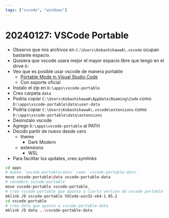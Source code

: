 ```yaml
---
tags: ["vscode", "windows"]
---
```

# 20240127: VSCode Portable

<TagLinks />

- Observo que mis archivos en `C:\Users\KobashikawaA\.vscode` ocupan bastante espacio.
- Quisiera que vscode usara mejor el mayor espacio libre que tengo en el drive `D:`
- Veo que es posible usar vscode de manera portable
	- [Portable Mode in Visual Studio Code](https://code.visualstudio.com/docs/editor/portable)
	- Con soporte oficial
- Instalo el zip en `D:\apps\vscode-portable`
- Creo carpeta `data`
- Podría copiar `C:\Users\KobashikawaA\AppData\Roaming\Code` como `D:\apps\vscode-portable\data\user-data`
- Podría copiar `C:\Users\KobashikawaA\.vscode\extensions` como `D:\apps\vscode-portable\data\extensions`
- Desinstalo vscode
- Agrego `D:\apps\vscode-portable` al PATH
- Decido partir de nuevo desde cero
	- theme
		- Dark Modern
	- extensions
		- WSL
- Para facilitar los updates, creo symlinks

```sh
cd apps
# muevo `vscode-portable\data` como `vscode-portable-data`
move vscode-portable\data vscode-portable-data
# renombro vscode-portable
move vscode-portable vscode-portable_
# creo vscode-portable que apunta a cierta version de vscode portable
mklink /D vscode-portable VSCode-win32-x64-1.85.2
cd vscode-portable
# creo data que apunta a vscode-portable-data
mklink /D data ..\vscode-portable-data
```